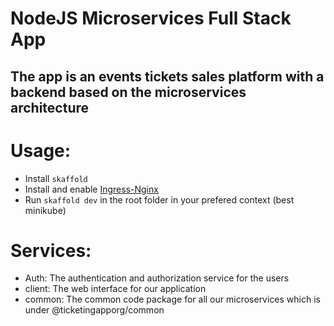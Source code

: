 # NodeJS Microservices Full Stack App
## The app is an events tickets sales platform with a backend based on the microservices architecture

# Usage:
 - Install `skaffold`
 - Install and enable [Ingress-Nginx](https://kubernetes.github.io/ingress-nginx/deploy/)
 - Run `skaffold dev` in the root folder in your prefered context (best minikube)

# Services:
 - Auth: The authentication and authorization service for the users
 - client: The web interface for our application
 - common: The common code package for all our microservices which is under @ticketingapporg/common
